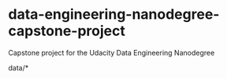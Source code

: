 # data-engineering-nanodegree-capstone-project
Capstone project for the Udacity Data Engineering Nanodegree 

data/*